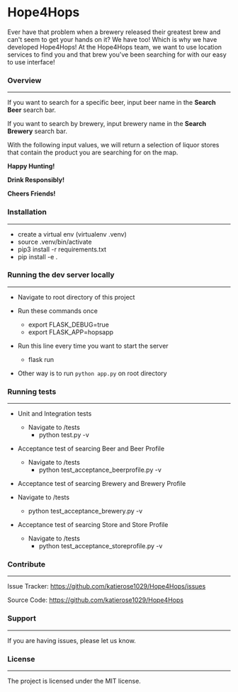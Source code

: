 # Hope4Hops

Ever have that problem when a brewery released their greatest brew and can't
seem to get your hands on it? We have too! Which is why we have developed
Hope4Hops!  At the Hope4Hops team, we want to use location services to find
you and that brew you've been searching for with our easy to use interface!

### Overview
-------


If you want to search for a specific beer, input beer name in the **Search Beer** search bar.

If you want to search by brewery, input brewery name in the **Search Brewery** search bar.

With the following input values, we will return a selection of liquor stores that contain the product you are searching for on the map.

**Happy Hunting!**

**Drink Responsibly!**

**Cheers Friends!**


### Installation
-------
* create a virtual env (virtualenv .venv)
* source .venv/bin/activate
* pip3 install -r requirements.txt
* pip install -e .

### Running the dev server locally
-------
* Navigate to root directory of this project
* Run these commands once
  * export FLASK_DEBUG=true
  * export FLASK_APP=hopsapp

* Run this line every time you want to start the server
  * flask run

* Other way is to run `python app.py` on root directory

### Running tests
-------
* Unit and Integration tests
  * Navigate to /tests
    * python test.py -v
* Acceptance test of searcing Beer and Beer Profile
  * Navigate to /tests
    * python test_acceptance_beerprofile.py -v
    
 * Acceptance test of searcing Brewery and Brewery Profile
  * Navigate to /tests
    * python test_acceptance_brewery.py -v
    
* Acceptance test of searcing Store and Store Profile
  * Navigate to /tests
    * python test_acceptance_storeprofile.py -v
    
 
### Contribute
-------
Issue Tracker: https://github.com/katierose1029/Hope4Hops/issues

Source Code: https://github.com/katierose1029/Hope4Hops

### Support
-------
If you are having issues, please let us know.

### License
-------
The project is licensed under the MIT license.
